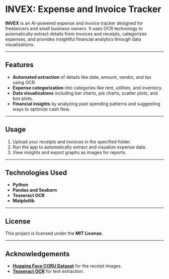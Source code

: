 # INVEX: Expense and Invoice Tracker  

**INVEX** is an AI-powered expense and invoice tracker designed for freelancers and small business owners. It uses OCR technology to automatically extract details from invoices and receipts, categorizes expenses, and provides insightful financial analytics through data visualizations.  

---

## Features  
- **Automated extraction** of details like date, amount, vendor, and tax using OCR.  
- **Expense categorization** into categories like rent, utilities, and inventory.  
- **Data visualizations** including bar charts, pie charts, scatter plots, and box plots.  
- **Financial insights** by analyzing past spending patterns and suggesting ways to optimize cash flow.  

---

## Usage  
1. Upload your receipts and invoices in the specified folder.  
2. Run the app to automatically extract and visualize expense data.  
3. View insights and export graphs as images for reports.  

---

## Technologies Used  
- **Python**  
- **Pandas and Seaborn**  
- **Tesseract OCR**  
- **Matplotlib**  

---

## License  
This project is licensed under the **MIT License**.  

---

## Acknowledgements  
- **[Hugging Face CORU Dataset](https://huggingface.co/datasets/)** for the receipt images.  
- **[Tesseract OCR](https://github.com/tesseract-ocr/tesseract)** for text extraction.  

